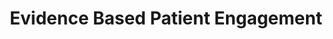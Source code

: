 ---
title: Evidence Based Patient Engagement
bgcolor: "#2e376b"
image: images/innovate.svg
summary: Leverage tools and techniques developed by researchers and clinicians across 150+ studies, 66,000 patients and 70+ peer reviewed publications

customers:
  title: Investigate and deploy personalized engagement strategies to improve health outcomes
  subtitle: Trusted by leading research and clinical organizations across the country
  logos:
    - logo: images/logos/columbia.png
      organizationName: 
      caseStudyLink:
    - logo: images/logos/jhu.png
      organizationName: 
      caseStudyLink:
    - logo: images/logos/harvard.jpeg
      organizationName: 
      caseStudyLink:
    - logo: images/logos/duke1.png
      organizationName: 
      caseStudyLink:
    - logo: images/logos/chop.jpg
      organizationName: 
      caseStudyLink:
    - logo: images/logos/womans.png
      organizationName: 
      caseStudyLink:
    - logo: images/logos/cornell.png
      organizationName:  
      caseStudyLink:
    - logo: images/logos/mskcc.png
      organizationName: 
      caseStudyLink:
    - logo: images/logos/nwell.png
      organizationName: 
      caseStudyLink:
    - logo: images/logos/ucla.png
      organizationName: 
      caseStudyLink:
    - logo: images/logos/wustl.png
      organizationName: 
      caseStudyLink:
    - logo: images/logos/penn.png
      organizationName: 
      caseStudyLink:

introtitle: Human behavior is the final common pathway for nearly every advance in medicine
introsubtitle: We bring behavioral science and patient engagement together to achieve measurable change.
introtext: Patient engagement has been called the blockbuster drug of the 21st century. Current patient engagement tools focus on clinical protocols and ignore the human element. We grew from a need to research and apply behavioral science techniques specifically in healthcare.

domains:
  listing:
      - title: For Health Systems
        image: images/sindhu.adi.jpg
        image_caption: Drs. Sindhu Srinivas and Adi Hirshberg, Materal and Fetal Medicine, Penn Medicine
        subtitle1: Reduce Readmissions
        description1: With the move to value based care (VBC) and increased risk bearing contracts, proven solutions to reduce readmissions is critical. Leverage evidence based models to reduce readmissions in your context. Programs such as Heart Safe Motherhood have shown readmisions reductions from 5% to 1%.
        subtitle2: Testing
        description2: Et quos vero eum nulla non voluptatem aut. Quidem voluptas vel atque. Aspernatur quis ut et repellat sit aliquam minima maxime. Et quos vero eum nulla non voluptatem aut. Quidem voluptas vel atque. Aspernatur quis ut et repellat sit aliquam minima maxime.
        subtitle3: 
        description3: 
        is_even: false
        source: /healthsystem
      - title: For Researchers
        image: images/sindhu.adi.jpg
        image_caption: Drs. Sindhu Srinivas and Adi Hirshberg, Materal and Fetal Medicine, Penn Medicine
        subtitle1: Design any interventional study
        description1: With the move to value based care (VBC) and increased risk bearing contracts, proven solutions to reduce readmissions is critical. Leverage evidence based models to reduce readmissions in your context. Programs such as Heart Safe Motherhood have shown readmisions reductions from 5% to 1%.
        subtitle2: Testing
        description2: Et quos vero eum nulla non voluptatem aut. Quidem voluptas vel atque. Aspernatur quis ut et repellat sit aliquam minima maxime. Et quos vero eum nulla non voluptatem aut. Quidem voluptas vel atque. Aspernatur quis ut et repellat sit aliquam minima maxime.
        subtitle3: 
        description3: 
        is_even: true
        source: /researcher
      - title: For Health Plans
        image: images/sindhu.adi.jpg
        image_caption: Drs. Sindhu Srinivas and Adi Hirshberg, Materal and Fetal Medicine, Penn Medicine
        subtitle1: Increase adherence to wellness programs
        description1: With the move to value based care (VBC) and increased risk bearing contracts, proven solutions to reduce readmissions is critical. Leverage evidence based models to reduce readmissions in your context. Programs such as Heart Safe Motherhood have shown readmisions reductions from 5% to 1%.
        subtitle2: Testing
        description2: Et quos vero eum nulla non voluptatem aut. Quidem voluptas vel atque. Aspernatur quis ut et repellat sit aliquam minima maxime. Et quos vero eum nulla non voluptatem aut. Quidem voluptas vel atque. Aspernatur quis ut et repellat sit aliquam minima maxime.
        subtitle3: 
        description3:
        is_even: false
        source: /healthplan

keyfeatures:
  blurbs:
    - icon: comments
      iconcolor: white 
      bgcolor: 
      header: Patient Communication
      text: >
        Choose from a variety of communication mediums tailored to a patient's preference. Include peers or support partners. 
    - icon: heartbeat
      iconcolor: white 
      bgcolor: 
      header: Device Integration
      text: >
        Capture data from remote monitoring devices simply and seamlessly, enabling scalable, integrated and personalized initiatives.
    - icon: code-fork
      iconcolor: white 
      bgcolor: 
      header: Clinical Trials
      text: >
         Use a purpose built solution to design and deploy behavioral change and interventional (automated hovering) research.
    - icon: money
      iconcolor: white 
      bgcolor: 
      header: Behavioral Economics
      text: >
         Leverage a library of various behavioral economics tools e.g. social and financial incentives to nudge or change behavior.
    - icon: trophy
      iconcolor: white 
      bgcolor: 
      header: Gamification
      text: >
        Allow patients to earn points, level up, use lifelines and more. Combine with peers or support partners and see higher engagement. 
    - icon: random
      iconcolor: white 
      bgcolor: 
      header: Rules Engine
      text: >
        Configure the flexible rules engine quickly. Trigger actions by time or data captured from patients via messages, devices or EHR data.

stats:
  highlights:
    - title: Supported Projects
      metric: 150
    - title: Patients Engaged
      metric: 66000
    - title: Peer Reviewed Publications
      metric: 70

whydosomething:
  intro: Patient engagement has been called the [blockbuster drug of the 21st century](http://healthstandards.com/blog/2012/08/28/drug-of-the-century/). But it continues to elude a solution and in the meantime, the problem continues to grow. 
  problems:
    - problem: Eighty-six percent of the nation’s $2.7 trillion annual health care expenditures are for people with chronic and mental health conditions.
      graphic:
      source:
    - problem: Medication adherence continues to be challenge even post fill. 
      graphic:
      source: Test [Truven Health Analytics-NPR Health Poll](https://truvenhealth.com/media-room/press-releases/detail/prid/209/truven-health-analytics-npr-health-poll-finds-cost-is-top-cause-of-unfilled-prescriptions)
    - problem: Patient engagement is the key to prevention
      graphic:
      source: 
whyus:
  intro: 
  solutions:
    - solution:
      description:
    - solution:
      description:
    - solution:
      description:
---
